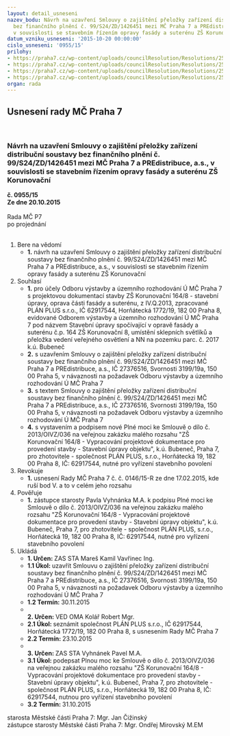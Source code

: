 ```yaml
---
layout: detail_usneseni
nazev_bodu: Návrh na uzavření Smlouvy o zajištění přeložky zařízení distribuční soustavy
  bez finančního plnění č. 99/S24/ZD/1426451 mezi MČ Praha 7 a PREdistribuce, a.s.,
  v souvislosti se stavebním řízením opravy fasády a suterénu ZŠ Korunovační
datum_vzniku_usneseni: '2015-10-20 00:00:00'
cislo_usneseni: '0955/15'
prilohy:
- https://praha7.cz/wp-content/uploads/councilResolution/Resolutions/25894/67-15-priloha_01_smlpre164.doc
- https://praha7.cz/wp-content/uploads/councilResolution/Resolutions/25894/67-15-priloha_02_smlpre164.pdf
- https://praha7.cz/wp-content/uploads/councilResolution/Resolutions/25894/67-15-priloha_03_smlpre164.doc
- https://praha7.cz/wp-content/uploads/councilResolution/Resolutions/25894/67-15-priloha_04_smlpre164.doc
organ: rada
---
```

<div id="ucUsn_pList" class="usn">
	<span><h2>Usnesení rady MČ Praha 7 </h2>
<br></span><div class="standBody">
<span><h3>Návrh na uzavření Smlouvy o zajištění přeložky zařízení distribuční soustavy bez finančního plnění č. 99/S24/ZD/1426451 mezi MČ Praha 7 a PREdistribuce, a.s., v souvislosti se stavebním řízením opravy fasády a suterénu ZŠ Korunovační</h3></span><div class="center">
		<strong>č. 0955/15</strong><br>
	</div>
<div class="center">
		<strong>Ze dne 20.10.2015</strong><br><br>
	</div>Rada MČ P7<br> po projednání<br><br><ol>
<li>Bere na vědomí<ul><li>
<strong>1.</strong> návrh na uzavření Smlouvy o zajištění přeložky zařízení distribuční soustavy bez finančního plnění č. 99/S24/ZD/1426451 mezi MČ Praha 7 a PREdistribuce, a.s., v souvislosti se stavebním řízením opravy fasády a suterénu ZŠ Korunovační</li></ul>
</li>
<li>Souhlasí<ul>
<li>
<strong>1.</strong> pro účely Odboru výstavby a územního rozhodování Ú MČ Praha 7 s projektovou dokumentací stavby ZŠ Korunovační 164/8 - stavební úpravy, oprava části fasády a suterénu, z IV.Q.2013, zpracované PLÁN PLUS s.r.o., IČ 62917544, Horňátecká 1772/19, 182 00 Praha 8, evidované Odborem výstavby a územního rozhodování Ú MČ Praha 7 pod názvem Stavební úpravy spočívající v opravě fasády a suterénu č.p. 164 ZŠ Korunovační 8, umístění sklepních světlíků a přeložka vedení veřejného osvětlení a NN na pozemku parc. č. 2017 k.ú. Bubeneč</li>
<li>
<strong>2.</strong> s uzavřením Smlouvy o zajištění přeložky zařízení distribuční soustavy bez finančního plnění č. 99/S24/ZD/1426451 mezi MČ Praha 7 a PREdistribuce, a.s., IČ 27376516, Svornosti 3199/19a, 150 00 Praha 5, v návaznosti na požadavek Odboru výstavby a územního rozhodování Ú MČ Praha 7</li>
<li>
<strong>3.</strong> s textem Smlouvy o zajištění přeložky zařízení distribuční soustavy bez finančního plnění č. 99/S24/ZD/1426451 mezi MČ Praha 7 a PREdistribuce, a.s., IČ 27376516, Svornosti 3199/19a, 150 00 Praha 5, v návaznosti na požadavek Odboru výstavby a územního rozhodování Ú MČ Praha 7</li>
<li>
<strong>4.</strong> s vystavením a podpisem nové Plné moci ke Smlouvě o dílo č. 2013/OIVZ/036 na veřejnou zakázku malého rozsahu "ZŠ Korunovační 164/8 - Vypracování projektové dokumentace pro provedení stavby - Stavební úpravy objektu", k.ú. Bubeneč, Praha 7, pro zhotovitele - společnost PLÁN PLUS, s.r.o., Horňátecká 19, 182 00 Praha 8, IČ: 62917544, nutné pro vyřízení stavebního povolení</li>
</ul>
</li>
<li>Revokuje<ul><li>
<strong>1.</strong> usnesení Rady MČ Praha 7 č. č. 0146/15-R ze dne 17.02.2015, kde ruší bod V. a to v celém jeho rozsahu</li></ul>
</li>
<li>Pověřuje<ul><li>
<strong>1.</strong> zástupce starosty Pavla Vyhnánka M.A. k podpisu Plné moci ke Smlouvě o dílo č. 2013/OIVZ/036 na veřejnou zakázku malého rozsahu "ZŠ Korunovační 164/8 - Vypracování projektové dokumentace pro provedení stavby - Stavební úpravy objektu", k.ú. Bubeneč, Praha 7, pro zhotovitele - společnost PLÁN PLUS, s.r.o., Horňátecká 19, 182 00 Praha 8, IČ: 62917544, nutné pro vyřízení stavebního povolení</li></ul>
</li>
<li>Ukládá<ul>
<li>
<strong>1. Určen: </strong>ZAS STA Mareš Kamil Vavřinec Ing.</li>
<li>
<strong>1.1 Úkol: </strong>uzavřít Smlouvu o zajištění přeložky zařízení distribuční soustavy bez finančního plnění č. 99/S24/ZD/1426451 mezi MČ Praha 7 a PREdistribuce, a.s., IČ 27376516, Svornosti 3199/19a, 150 00 Praha 5, v návaznosti na požadavek Odboru výstavby a územního rozhodování Ú MČ Praha 7</li>
<li>
<strong>1.2 Termín: </strong>30.11.2015</li>
<li>
<strong><br>2. Určen: </strong>VED OMA Kolář Robert Mgr.</li>
<li>
<strong>2.1 Úkol: </strong>seznámit společnost PLÁN PLUS s.r.o., IČ 62917544, Horňátecká 1772/19, 182 00 Praha 8, s usnesením Rady MČ Praha 7</li>
<li>
<strong>2.2 Termín: </strong>23.10.2015</li>
<li>
<strong><br>3. Určen: </strong>ZAS STA Vyhnánek Pavel M.A.</li>
<li>
<strong>3.1 Úkol: </strong>podepsat Plnou moc ke Smlouvě o dílo č. 2013/OIVZ/036 na veřejnou zakázku malého rozsahu "ZŠ Korunovační 164/8 - Vypracování projektové dokumentace pro provedení stavby - Stavební úpravy objektu", k.ú. Bubeneč, Praha 7, pro zhotovitele - společnost PLÁN PLUS, s.r.o., Horňátecká 19, 182 00 Praha 8, IČ: 62917544, nutnou pro vyřízení stavebního povolení</li>
<li>
<strong>3.2 Termín: </strong>31.10.2015</li>
</ul>
</li>
</ol>starosta Městské části Praha 7: Mgr. Jan Čižinský<br>zástupce starosty Městské části Praha 7: Mgr. Ondřej Mirovský M.EM 
</div>
</div>